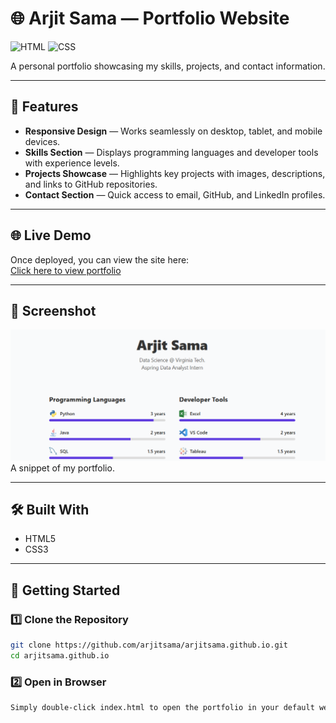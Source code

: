# 🌐 Arjit Sama — Portfolio Website

![HTML](https://img.shields.io/badge/HTML5-E34F26?style=flat&logo=html5&logoColor=white)
![CSS](https://img.shields.io/badge/CSS3-1572B6?style=flat&logo=css3&logoColor=white)

A personal portfolio showcasing my skills, projects, and contact information.



---

## 📌 Features
- **Responsive Design** — Works seamlessly on desktop, tablet, and mobile devices.
- **Skills Section** — Displays programming languages and developer tools with experience levels.
- **Projects Showcase** — Highlights key projects with images, descriptions, and links to GitHub repositories.
- **Contact Section** — Quick access to email, GitHub, and LinkedIn profiles.

---

## 🌐 Live Demo
Once deployed, you can view the site here:  
[Click here to view portfolio](https://arjitsama.github.io/portfolio/)

---

## 📸 Screenshot
![Portfolio Screenshot](portfolio.png)  
A snippet of my portfolio.

---

## 🛠️ Built With

- HTML5
- CSS3

---

## 🚀 Getting Started

### 1️⃣ Clone the Repository
```bash
git clone https://github.com/arjitsama/arjitsama.github.io.git
cd arjitsama.github.io
```

### 2️⃣ Open in Browser
```bash
Simply double-click index.html to open the portfolio in your default web browser.
```
